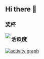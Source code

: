 ## Hi there 👋

<!--
**jzteam/jzteam** is a ✨ _special_ ✨ repository because its `README.md` (this file) appears on your GitHub profile.

Here are some ideas to get you started:

- 🔭 I’m currently working on ...
- 🌱 I’m currently learning ...
- 👯 I’m looking to collaborate on ...
- 🤔 I’m looking for help with ...
- 💬 Ask me about ...
- 📫 How to reach me: ...
- 😄 Pronouns: ...
- ⚡ Fun fact: ...
-->

### 奖杯 

<p>
  <img align="left" src="https://github-profile-trophy.vercel.app/?username=jzteam&theme=onedark&column=-1&margin-w=15" />
</p>

### 活跃度

[![activity graph](https://github-readme-activity-graph.vercel.app/graph?username=jzteam&theme=merko&custom_title=jzteam活动图&hide_border=true&point=FFFFFF&days=50)](https://github.com/jzteam)
